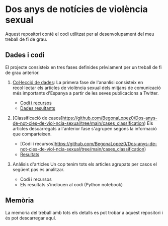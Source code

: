 # Dos anys de notícies de violència sexual

Aquest repositori conté el codi utilitzat per al desenvolupament del meu treball de fi de grau.

## Dades i codi
El projecte consisteix en tres fases definides prèviament per un treball de fi de grau anterior.
1. [Col·lecció de dades](https://github.com/BegonaLopez0/Dos-anys-de-not-cies-de-viol-ncia-sexual/tree/main/dataset_creation): La primera fase de l'ananlisi consisteix en recol·lectar els articles de violència sexual dels mitjans de comunicació més importants d'Espanya a partir de les seves publicacions a Twitter.
    - [Codi i recursos](https://github.com/BegonaLopez0/Dos-anys-de-not-cies-de-viol-ncia-sexual/tree/main/dataset_creation) 
    - [Dades resultants](https://github.com/BegonaLopez0/Dos-anys-de-not-cies-de-viol-ncia-sexual/tree/main/data)

2. [Classificació de casos]https://github.com/BegonaLopez0/Dos-anys-de-not-cies-de-viol-ncia-sexual/tree/main/cases_classification)
Els articles descarregats a l'anterior fase s'agrupen segons la informació que comparteixen.
    - [Codi i recursos]https://github.com/BegonaLopez0/Dos-anys-de-not-cies-de-viol-ncia-sexual/tree/main/cases_classification)
    - [Resultats](https://github.com/BegonaLopez0/Dos-anys-de-not-cies-de-viol-ncia-sexual/tree/main/data)
    
3. Anàlisis d'articles
Un cop tenim tots els articles agrupats per casos el següent pas és analitzar.
    - Codi i recursos
    - Els resultats s'inclouen al codi (Python notebook)

## Memòria
La memòria del treball amb tots els detalls es pot trobar a aquest repositori i és pot descarregar aquí.
